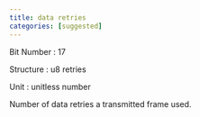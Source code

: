```yaml
---
title: data retries
categories: [suggested]
---
```

Bit Number
: 17

Structure
: u8 retries

Unit
: unitless number

Number of data retries a transmitted frame used.
